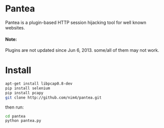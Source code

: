 # Pantea 

Pantea is a plugin-based HTTP session hijacking tool for well known websites.

#### Note:

Plugins are not updated since  Jun 6, 2013. some/all of them may not work. 


# Install

```bash
apt-get install libpcap0.8-dev
pip install selenium
pip install pcapy
git clone http://github.com/nim4/pantea.git
```

then run:

```bash
cd pantea
python pantea.py
```
    
